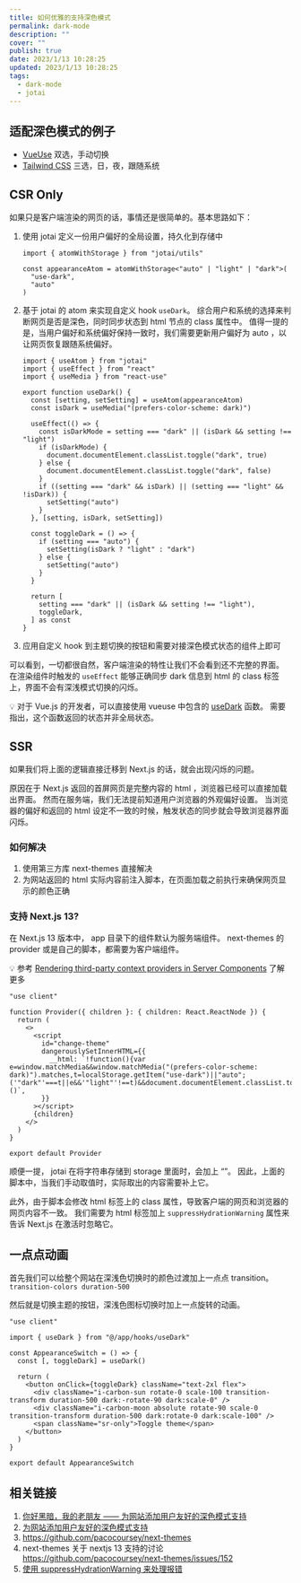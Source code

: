 ```yaml
---
title: 如何优雅的支持深色模式
permalink: dark-mode
description: ""
cover: ""
publish: true
date: 2023/1/13 10:28:25
updated: 2023/1/13 10:28:25
tags:
  - dark-mode
  - jotai
---
```


## 适配深色模式的例子

- [VueUse](https://vueuse.org/) 双选，手动切换
- [Tailwind CSS](https://tailwindcss.com/) 三选，日，夜，跟随系统

## CSR Only

如果只是客户端渲染的网页的话，事情还是很简单的。基本思路如下：

1. 使用 jotai 定义一份用户偏好的全局设置，持久化到存储中

   ```tsx
   import { atomWithStorage } from "jotai/utils"

   const appearanceAtom = atomWithStorage<"auto" | "light" | "dark">(
     "use-dark",
     "auto"
   )
   ```

2. 基于 jotai 的 atom 来实现自定义 hook `useDark`。
   综合用户和系统的选择来判断网页是否是深色，同时同步状态到 html 节点的 class 属性中。
   值得一提的是，当用户偏好和系统偏好保持一致时，我们需要更新用户偏好为 auto ，以让网页恢复跟随系统偏好。

   ```tsx
   import { useAtom } from "jotai"
   import { useEffect } from "react"
   import { useMedia } from "react-use"

   export function useDark() {
     const [setting, setSetting] = useAtom(appearanceAtom)
     const isDark = useMedia("(prefers-color-scheme: dark)")

     useEffect(() => {
       const isDarkMode = setting === "dark" || (isDark && setting !== "light")
       if (isDarkMode) {
         document.documentElement.classList.toggle("dark", true)
       } else {
         document.documentElement.classList.toggle("dark", false)
       }
       if ((setting === "dark" && isDark) || (setting === "light" && !isDark)) {
         setSetting("auto")
       }
     }, [setting, isDark, setSetting])

     const toggleDark = () => {
       if (setting === "auto") {
         setSetting(isDark ? "light" : "dark")
       } else {
         setSetting("auto")
       }
     }

     return [
       setting === "dark" || (isDark && setting !== "light"),
       toggleDark,
     ] as const
   }
   ```

3. 应用自定义 hook 到主题切换的按钮和需要对接深色模式状态的组件上即可

可以看到，一切都很自然，客户端渲染的特性让我们不会看到还不完整的界面。
在渲染组件时触发的 `useEffect` 能够正确同步 dark 信息到 html 的 class 标签上，界面不会有深浅模式切换的闪烁。

💡 对于 Vue.js 的开发者，可以直接使用 vueuse 中包含的 [useDark](https://vueuse.org/core/usedark/#usedark) 函数。
需要指出，这个函数返回的状态并非全局状态。

## SSR

如果我们将上面的逻辑直接迁移到 Next.js 的话，就会出现闪烁的问题。

原因在于 Next.js 返回的首屏网页是完整内容的 html ，浏览器已经可以直接加载出界面。
然而在服务端，我们无法提前知道用户浏览器的外观偏好设置。
当浏览器的偏好和返回的 html 设定不一致的时候，触发状态的同步就会导致浏览器界面闪烁。

### 如何解决

1. 使用第三方库 next-themes 直接解决
2. 为网站返回的 html 实际内容前注入脚本，在页面加载之前执行来确保网页显示的颜色正确

### 支持 Next.js 13?

在 Next.js 13 版本中， app 目录下的组件默认为服务端组件。
next-themes 的 provider 或是自己的脚本，都需要为客户端组件。

💡 参考 [Rendering third-party context providers in Server Components](https://beta.nextjs.org/docs/rendering/server-and-client-components#rendering-third-party-context-providers-in-server-components) 了解更多

```tsx
"use client"

function Provider({ children }: { children: React.ReactNode }) {
  return (
    <>
      <script
        id="change-theme"
        dangerouslySetInnerHTML={{
          __html: `!function(){var e=window.matchMedia&&window.matchMedia("(prefers-color-scheme: dark)").matches,t=localStorage.getItem("use-dark")||"auto";('"dark"'===t||e&&'"light"'!==t)&&document.documentElement.classList.toggle("dark",!0)}()`,
        }}
      ></script>
      {children}
    </>
  )
}

export default Provider
```

顺便一提， jotai 在将字符串存储到 storage 里面时，会加上 “”。
因此，上面的脚本中，当我们手动取值时，实际取出的内容需要补上它。

此外，由于脚本会修改 html 标签上的 class 属性，导致客户端的网页和浏览器的网页内容不一致。
我们需要为 html 标签加上 `suppressHydrationWarning` 属性来告诉 Next.js 在激活时忽略它。

## 一点点动画

首先我们可以给整个网站在深浅色切换时的颜色过渡加上一点点 transition。`transition-colors duration-500`

然后就是切换主题的按钮，深浅色图标切换时加上一点旋转的动画。

```tsx
"use client"

import { useDark } from "@/app/hooks/useDark"

const AppearanceSwitch = () => {
  const [, toggleDark] = useDark()

  return (
    <button onClick={toggleDark} className="text-2xl flex">
      <div className="i-carbon-sun rotate-0 scale-100 transition-transform duration-500 dark:-rotate-90 dark:scale-0" />
      <div className="i-carbon-moon absolute rotate-90 scale-0 transition-transform duration-500 dark:rotate-0 dark:scale-100" />
      <span className="sr-only">Toggle theme</span>
    </button>
  )
}

export default AppearanceSwitch
```

## 相关链接

1. [你好黑暗，我的老朋友 —— 为网站添加用户友好的深色模式支持](https://blog.skk.moe/post/hello-darkmode-my-old-friend)
2. [为网站添加用户友好的深色模式支持](https://blog.skk.moe/post/use-nextjs-and-hexo-to-rebuild-my-blog/#Wei-Wang-Zhan-Tian-Jia-Yong-Hu-You-Hao-De-Shen-Se-Mo-Shi-Zhi-Chi)
3. https://github.com/pacocoursey/next-themes
4. next-themes 关于 nextjs 13 支持的讨论 https://github.com/pacocoursey/next-themes/issues/152
5. [使用 suppressHydrationWarning 来处理报错](https://github.com/pacocoursey/next-themes/issues/152#issuecomment-1364280564)
